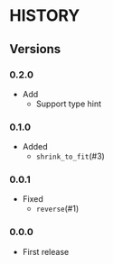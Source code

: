 # HISTORY

## Versions

### 0.2.0

- Add
  - Support type hint

### 0.1.0

- Added  
  - `shrink_to_fit`(#3)

### 0.0.1

- Fixed  
  - `reverse`(#1)

### 0.0.0

- First release  
